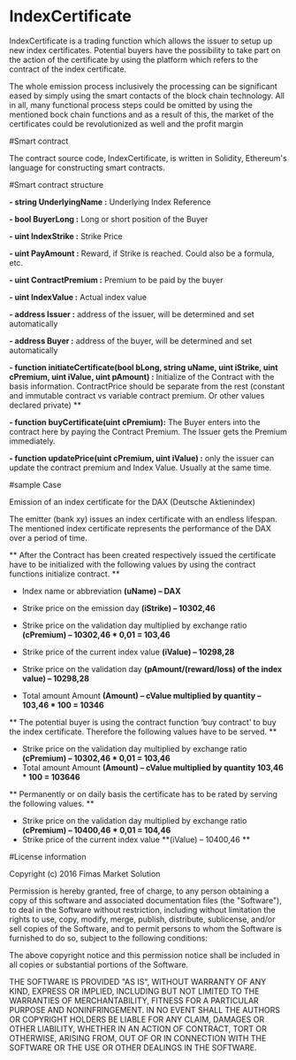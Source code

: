 # IndexCertificate

IndexCertificate is a trading function which allows the issuer to setup up new index certificates. Potential buyers have the possibility to take part on the action of the certificate by using the platform which refers to the contract of the index certificate. 

The whole emission process inclusively the processing can be significant eased by simply using the smart contacts of the block chain technology. All in all, many functional process steps could be omitted by using the mentioned bock chain functions and as a result of this, the market of the certificates could be revolutionized as well and the profit margin


#Smart contract 

The contract source code, IndexCertificate, is written in Solidity, Ethereum's language for constructing smart contracts.

#Smart contract structure

**- string UnderlyingName :** Underlying Index Reference 

**- bool BuyerLong :**  Long or short position of the Buyer  

**- uint IndexStrike :**  Strike Price  

**- uint PayAmount :**  Reward, if Strike is reached. Could also be a formula, etc.  

**- uint ContractPremium :**  Premium to be paid by the buyer  

**- uint IndexValue :**  Actual index value   

**- address Issuer :**  address of the issuer, will be  determined and set automatically 

**- address Buyer :**  address of the buyer,  will be determined and set automatically 

**- function initiateCertificate(bool bLong, string uName, uint iStrike, uint cPremium, uint iValue, uint pAmount) :**
Initialize of the Contract with the basis information. ContractPrice should be separate from the rest (constant and immutable
contract vs variable contract premium. Or other values declared private) **

**-  function buyCertificate(uint cPremium):** The Buyer enters into the contract here by paying the Contract Premium.
The Issuer gets the Premium immediately.

**- function updatePrice(uint cPremium, uint iValue) :** only the issuer can update the contract premium and Index Value. Usually at the same time.

#sample Case

Emission of an index certificate for the DAX (Deutsche Aktienindex) 

The emitter (bank xy) issues an index certificate with an endless lifespan. The mentioned index certificate represents the performance of the DAX over a period of time.  

** After the Contract has been created respectively issued the certificate have to be initialized with the following values by using the contract functions initialize contract. **

 - Index name or abbreviation **(uName) – DAX** 
 
 - Strike price on the emission day **(iStrike) – 10302,46** 
 
 - Strike price on the validation day multiplied by exchange ratio **(cPremium) – 10302,46 * 0,01 = 103,46** 
 
 - Strike price of the current index value **(iValue) – 10298,28**
 
 - Strike price on the validation day **(pAmount/(reward/loss) of the index value) – 10298,28** 
 
 - Total amount Amount **(Amount) – cValue multiplied by quantity – 103,46 * 100 = 10346** 


** The potential buyer is using the contract function ‘buy contract’ to buy the index certificate. Therefore the following values have to be served. **

- Strike price on the validation day multiplied by exchange ratio **(cPremium) – 10302,46 * 0,01 = 103,46**
- Total amount Amount **(Amount) – cValue multiplied by quantity 103,46 * 100 = 103646** 

** Permanently or on daily basis the certificate has to be rated by serving the following values. ** 

- Strike price on the validation day multiplied by exchange ratio **(cPremium) – 10400,46 * 0,01 = 104,46** 
- Strike price of the current index value **(iValue) – 10400,46 ** 


#License information

Copyright (c) 2016 Fimas Market Solution

Permission is hereby granted, free of charge, to any person obtaining a copy
of this software and associated documentation files (the "Software"), to deal
in the Software without restriction, including without limitation the rights
to use, copy, modify, merge, publish, distribute, sublicense, and/or sell
copies of the Software, and to permit persons to whom the Software is
furnished to do so, subject to the following conditions:

The above copyright notice and this permission notice shall be included in all
copies or substantial portions of the Software.

THE SOFTWARE IS PROVIDED "AS IS", WITHOUT WARRANTY OF ANY KIND, EXPRESS OR
IMPLIED, INCLUDING BUT NOT LIMITED TO THE WARRANTIES OF MERCHANTABILITY,
FITNESS FOR A PARTICULAR PURPOSE AND NONINFRINGEMENT. IN NO EVENT SHALL THE
AUTHORS OR COPYRIGHT HOLDERS BE LIABLE FOR ANY CLAIM, DAMAGES OR OTHER
LIABILITY, WHETHER IN AN ACTION OF CONTRACT, TORT OR OTHERWISE, ARISING FROM,
OUT OF OR IN CONNECTION WITH THE SOFTWARE OR THE USE OR OTHER DEALINGS IN THE
SOFTWARE.

